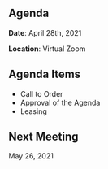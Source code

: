 ## Agenda

**Date**: April 28th, 2021

**Location**: Virtual Zoom


## Agenda Items

* Call to Order
* Approval of the Agenda
* Leasing

## Next Meeting

May 26, 2021